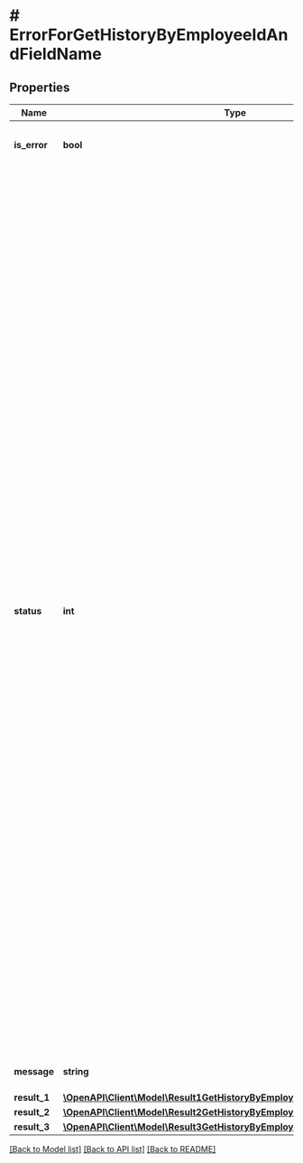 # # ErrorForGetHistoryByEmployeeIdAndFieldName

## Properties

Name | Type | Description | Notes
------------ | ------------- | ------------- | -------------
**is_error** | **bool** | isError &#x3D; false means success and isError &#x3D; true means error | [optional]
**status** | **int** | Error Code &#x3D; 0 means &#39;The requested processed successfully.&#39;&lt;br /&gt;Error Code &#x3D; 1 means &#39;API key is missing.&#39; &lt;br /&gt;Error Code &#x3D; 0 means &#39;Invalid FieldName.&#39;&lt;br /&gt;Error Code &#x3D; 2 means &#39;Invalid API Key.&#39;&lt;br /&gt;Error Code &#x3D; 2 means &#39;API key is missing.&#39; &lt;br /&gt;Error Code &#x3D; 3 means &#39;Action is missing.&#39; &lt;br /&gt;Error Code &#x3D; 4 means &#39;Action cannot be empty.&#39; &lt;br /&gt;Error Code &#x3D; 4 means &#39;Invalid Action.&#39; &lt;br /&gt;Error Code &#x3D; 5 means &#39;API Key does not exists.&#39; &lt;br /&gt;Error Code &#x3D; 5 means &#39;EmployeeId contains invalid data.&#39; &lt;br /&gt;Error Code &#x3D; 5 means &#39;EmployeeId does not exists.&#39; &lt;br /&gt;Error Code &#x3D; 5 means &#39;EmployeeId cannot be empty.&#39;&lt;br /&gt;Error Code &#x3D; 5 means &#39;EmployeeId is missing.&#39;&lt;br /&gt;Error Code &#x3D; 5 means &#39;EmployeeId contains more than 15 characters.&#39;&lt;br /&gt;Error Code &#x3D; 5 means &#39;FieldName cannot be empty.&#39;&lt;br /&gt;Error Code &#x3D; 5 means &#39;FieldName is missing.&#39;&lt;br /&gt;Error Code &#x3D; 5 means &#39;No access on history schema.&#39;&lt;br /&gt;Error Code &#x3D; 7 means &#39;No Json Data Found&#39;&lt;br /&gt;Error Code &#x3D; 8 means &#39;Either empty or no Form Data.&#39;&lt;br /&gt;Error Code &#x3D; 9 means &#39;Invalid json data.&#39;&lt;br/&gt; | [optional]
**message** | **string** | Message show as per error code | [optional]
**result_1** | [**\OpenAPI\Client\Model\Result1GetHistoryByEmployeeIdAndFieldNameInner[]**](Result1GetHistoryByEmployeeIdAndFieldNameInner.md) | Result value | [optional]
**result_2** | [**\OpenAPI\Client\Model\Result2GetHistoryByEmployeeIdAndFieldNameInner[]**](Result2GetHistoryByEmployeeIdAndFieldNameInner.md) | Result value | [optional]
**result_3** | [**\OpenAPI\Client\Model\Result3GetHistoryByEmployeeIdAndFieldNameInner[]**](Result3GetHistoryByEmployeeIdAndFieldNameInner.md) | Result value | [optional]

[[Back to Model list]](../../README.md#models) [[Back to API list]](../../README.md#endpoints) [[Back to README]](../../README.md)
